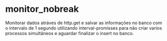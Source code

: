 # monitor_nobreak

Monitorar dados atráves de http.get e salvar as informações no banco com o intervalo de 1 segundo utilizando interval-promisses para não criar varios processos simultâneos e aguardar finalizar o insert no banco. 
